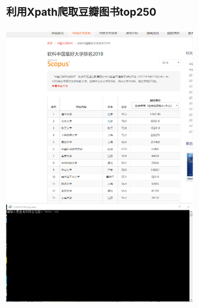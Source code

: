 <h1>利用Xpath爬取豆瓣图书top250</h1><br>
<img src=https://github.com/zzzhongshuo/Craw-Univ-Ranking/raw/master/images/1.png><br>
<img src=https://github.com/zzzhongshuo/Craw-Univ-Ranking/raw/master/images/2.png><br>
